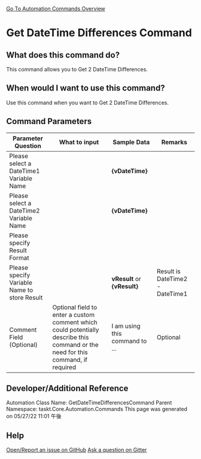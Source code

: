 <!--TITLE: Get DateTime Differences Command -->
<!-- SUBTITLE: a command in the DateTime Commands group. -->
[Go To Automation Commands Overview](/automation-commands.md)


# Get DateTime Differences Command


## What does this command do?
This command allows you to Get 2 DateTime Differences.


## When would I want to use this command?
Use this command when you want to Get 2 DateTime Differences.


## Command Parameters
| Parameter Question   	| What to input  	|  Sample Data 	| Remarks  	|
| ---                    | ---               | ---           | ---       |
|Please select a DateTime1 Variable Name||**{vDateTime}**||
|Please select a DateTime2 Variable Name||**{vDateTime}**||
|Please specify Result Format||||
|Please specify Variable Name to store Result||**vResult** or **{vResult}**|Result is DateTime2 - DateTime1|
|Comment Field (Optional)|Optional field to enter a custom comment which could potentially describe this command or the need for this command, if required|I am using this command to ...|Optional|












## Developer/Additional Reference
Automation Class Name: GetDateTimeDifferencesCommand
Parent Namespace: taskt.Core.Automation.Commands
This page was generated on 05/27/22 11:01 午後


## Help
[Open/Report an issue on GitHub](https://github.com/saucepleez/taskt/issues/new)
[Ask a question on Gitter](https://gitter.im/taskt-rpa/Lobby)
